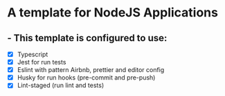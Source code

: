 # A template for NodeJS Applications

## - This template is configured to use:

- [X] Typescript
- [X] Jest for run tests
- [X] Eslint with pattern Airbnb, prettier and editor config
- [x] Husky for run hooks (pre-commit and pre-push)
- [X] Lint-staged (run lint and tests)
